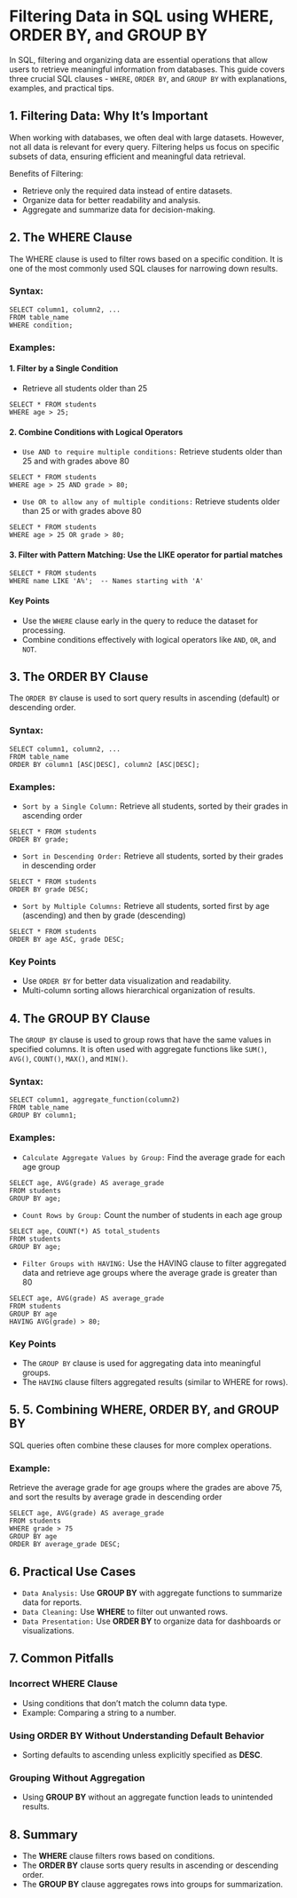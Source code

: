 # Filtering Data in SQL using WHERE, ORDER BY, and GROUP BY
In SQL, filtering and organizing data are essential operations that allow users to retrieve meaningful information from databases. This guide covers three crucial SQL clauses - `WHERE`, `ORDER BY`, and `GROUP BY` with explanations, examples, and practical tips.

## 1. Filtering Data: Why It’s Important
When working with databases, we often deal with large datasets. However, not all data is relevant for every query. Filtering helps us focus on specific subsets of data, ensuring efficient and meaningful data retrieval.

Benefits of Filtering:
* Retrieve only the required data instead of entire datasets.
* Organize data for better readability and analysis.
* Aggregate and summarize data for decision-making.

## 2. The WHERE Clause
The WHERE clause is used to filter rows based on a specific condition. It is one of the most commonly used SQL clauses for narrowing down results.
### Syntax:
```
SELECT column1, column2, ...
FROM table_name
WHERE condition;
```

### Examples:
#### 1. Filter by a Single Condition
* Retrieve all students older than 25
```
SELECT * FROM students
WHERE age > 25;
```

#### 2. Combine Conditions with Logical Operators
* `Use AND to require multiple conditions:` Retrieve students older than 25 and with grades above 80
```
SELECT * FROM students
WHERE age > 25 AND grade > 80;
```

* `Use OR to allow any of multiple conditions:` Retrieve students older than 25 or with grades above 80
```
SELECT * FROM students
WHERE age > 25 OR grade > 80;
```

#### 3. Filter with Pattern Matching: Use the LIKE operator for partial matches
```
SELECT * FROM students
WHERE name LIKE 'A%';  -- Names starting with 'A'
```

#### Key Points
* Use the `WHERE` clause early in the query to reduce the dataset for processing.
* Combine conditions effectively with logical operators like `AND`, `OR`, and `NOT`.

## 3. The ORDER BY Clause
The `ORDER BY` clause is used to sort query results in ascending (default) or descending order.
### Syntax:
```
SELECT column1, column2, ...
FROM table_name
ORDER BY column1 [ASC|DESC], column2 [ASC|DESC];
```

### Examples:
* `Sort by a Single Column:` Retrieve all students, sorted by their grades in ascending order
```
SELECT * FROM students
ORDER BY grade;
```

* `Sort in Descending Order:` Retrieve all students, sorted by their grades in descending order
```
SELECT * FROM students
ORDER BY grade DESC;
```

* `Sort by Multiple Columns:` Retrieve all students, sorted first by age (ascending) and then by grade (descending)
```
SELECT * FROM students
ORDER BY age ASC, grade DESC;
```

### Key Points
* Use `ORDER BY` for better data visualization and readability.
* Multi-column sorting allows hierarchical organization of results.

## 4. The GROUP BY Clause
The `GROUP BY` clause is used to group rows that have the same values in specified columns. It is often used with aggregate functions like `SUM()`, `AVG()`, `COUNT()`, `MAX()`, and `MIN()`.
### Syntax:
```
SELECT column1, aggregate_function(column2)
FROM table_name
GROUP BY column1;
```

### Examples:
* `Calculate Aggregate Values by Group:` Find the average grade for each age group
```
SELECT age, AVG(grade) AS average_grade
FROM students
GROUP BY age;
```

* `Count Rows by Group:` Count the number of students in each age group
```
SELECT age, COUNT(*) AS total_students
FROM students
GROUP BY age;
```

* `Filter Groups with HAVING:` Use the HAVING clause to filter aggregated data and retrieve age groups where the average grade is greater than 80
```
SELECT age, AVG(grade) AS average_grade
FROM students
GROUP BY age
HAVING AVG(grade) > 80;
```

### Key Points
* The `GROUP BY` clause is used for aggregating data into meaningful groups.
* The `HAVING` clause filters aggregated results (similar to WHERE for rows).

## 5. 5. Combining WHERE, ORDER BY, and GROUP BY
SQL queries often combine these clauses for more complex operations.
### Example:
Retrieve the average grade for age groups where the grades are above 75, and sort the results by average grade in descending order
```
SELECT age, AVG(grade) AS average_grade
FROM students
WHERE grade > 75
GROUP BY age
ORDER BY average_grade DESC;
```

## 6. Practical Use Cases
* `Data Analysis:` Use **GROUP BY** with aggregate functions to summarize data for reports.
* `Data Cleaning:` Use **WHERE** to filter out unwanted rows.
* `Data Presentation:` Use **ORDER BY** to organize data for dashboards or visualizations.

## 7. Common Pitfalls
### Incorrect WHERE Clause
* Using conditions that don’t match the column data type.
* Example: Comparing a string to a number.

### Using ORDER BY Without Understanding Default Behavior
* Sorting defaults to ascending unless explicitly specified as **DESC**.

### Grouping Without Aggregation
* Using **GROUP BY** without an aggregate function leads to unintended results.

## 8. Summary
* The **WHERE** clause filters rows based on conditions.
* The **ORDER BY** clause sorts query results in ascending or descending order.
* The **GROUP BY** clause aggregates rows into groups for summarization.